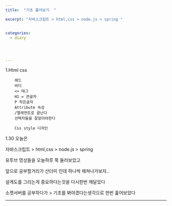 ```yaml
---
title:  "기초 훑어보기  "

excerpt: "자바스크립트 > html,css > node.js > spring "


categories:
  - diary




---
```

1.Html css

        헤드
        바디
        <> 태그
        H1 = 큰글자
        P 작은글자
        Attribute 속성 
        /엘레먼트로 끝난다 
        선택자들을 잘알아야한다 

        Css style 디자인


1.30 오늘은 


자바스크립트 > html,css > node.js > spring 

유투브 영상들을 오늘하루 쭉 둘러보았고 

앞으로 공부할거리가 산더미 인데 하나씩 헤쳐나가보자..


설계도를 그리는게 중요하다는것을 다시한번 깨달았다 


소켓서버를 공부하다가 > 기초를 봐야겠다는생각으로 한번 훑어보았다 

-------------
